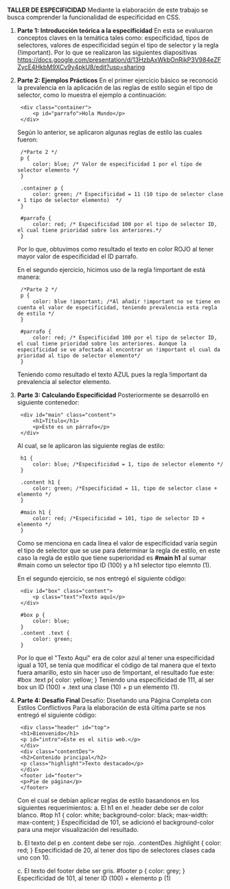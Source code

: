 **TALLER DE ESPECIFICIDAD**
Mediante la elaboración de este trabajo se busca comprender la funcionalidad de especificidad en CSS.

1. **Parte 1: Introducción teórica a la especificidad**
    En esta se evaluaron conceptos claves en la temática tales como: especificidad, tipos de selectores, valores de especificidad según el tipo de selector y la regla (!important). Por lo que se realizaron las siguientes diapositivas https://docs.google.com/presentation/d/13HzbAxWkbOnRjkP3V984eZFZycE4HkbM9XCv9y4pkU8/edit?usp=sharing

2. **Parte 2: Ejemplos Prácticos**
    En el primer ejercicio básico se reconoció la prevalencia en la aplicación de las reglas de estilo según el tipo de selector, como lo muestra el ejemplo a continuación:

        <div class="container">
            <p id="parrafo">Hola Mundo</p>
        </div>

    Según lo anterior, se aplicaron algunas reglas de estilo las cuales fueron:

        /*Parte 2 */
        p {
            color: blue; /* Valor de especificidad 1 por el tipo de selector elemento */
        }

        .container p {
            color: green; /* Especificidad = 11 (10 tipo de selector clase + 1 tipo de selector elemento)  */
        }

        #parrafo {
            color: red; /* Especificidad 100 por el tipo de selector ID, el cual tiene prioridad sobre los anteriores.*/
        }

    Por lo que, obtuvimos como resultado el texto en color ROJO al tener mayor valor de especificidad el ID parrafo.

    En el segundo ejercicio, hicimos uso de la regla !important de está manera:

        /*Parte 2 */
        p {
            color: blue !important; /*Al añadir !important no se tiene en cuenta el valor de especificidad, teniendo prevalencia esta regla de estilo */
        }

        #parrafo {
            color: red; /* Especificidad 100 por el tipo de selector ID, el cual tiene prioridad sobre los anteriores. Aunque la especificidad se ve afectada al encontrar un !important el cual da prioridad al tipo de selector elemento*/
        }

    Teniendo como resultado el texto AZUL pues la regla !important da prevalencia al selector elemento.

3. **Parte 3: Calculando Especificidad**
    Posteriormente se desarrolló en siguiente contenedor:
    
        <div id="main" class="content">
            <h1>Título</h1>
            <p>Este es un párrafo</p>
        </div>

    Al cual, se le aplicaron las siguiente reglas de estilo:

        h1 {
            color: blue; /*Especificidad = 1, tipo de selector elemento */
        }

        .content h1 {
            color: green; /*Especificidad = 11, tipo de selector clase + elemento */
        }

        #main h1 {
            color: red; /*Especificidad = 101, tipo de selector ID + elemento */
        }
    Como se menciona en cada línea el valor de especificidad varía según el tipo de selector que se use para determinar la regla de estilo, en este caso la regla de estilo que tiene superioridad es **#main h1** al sumar #main como un selector tipo ID (100) y a h1 selector tipo elemnto (1).

    En el segundo ejercicio, se nos entregó el siguiente código:

        <div id="box" class="content">
            <p class="text">Texto aquí</p>
        </div> 

        #box p {
            color: blue;
        }
        .content .text {
            color: green;
        }

    Por lo que el "Texto Aquí" era de color azul al tener una especificidad igual a 101, se tenia que modificar el código de tal manera que el texto fuera amarillo, esto sin hacer uso de !important, el resultado fue este:
        #box .text p{
            color: yellow;
        }
    Teniendo una especificidad de 111, al ser box un ID (100) + .text una clase (10) + p un elemento (1).

4. **Parte 4: Desafio Final**
    Desafío: Diseñando una Página Completa con Estilos Conflictivos
    Para la elaboración de está última parte se nos entregó el siguiente código:

        <div class="header" id="top">
        <h1>Bienvenido</h1>
        <p id="intro">Este es el sitio web.</p>
        </div>
        <div class="contentDes">
        <h2>Contenido principal</h2>
        <p class="highlight">Texto destacado</p>
        </div>
        <footer id="footer">
        <p>Pie de página</p>
        </footer>
    Con el cual se debían aplicar reglas de estilo basandonos en los siguientes requerimientos:
    a. El h1 en el .header debe ser de color blanco.
        #top h1 {
        color: white;
        background-color: black;
        max-width: max-content;
    }
    Especificidad de 101, se adicionó el background-color para una mejor visualización del resultado.

    b. El texto del p en .content debe ser rojo.
        .contentDes .highlight {
            color: red;
        }
    Especificidad de 20, al tener dos tipo de selectores clases cada uno con 10.

    c. El texto del footer debe ser gris.
        #footer p {
            color: grey;
        }
    Especificidad de 101, al tener ID (100) + elemento p (1)



